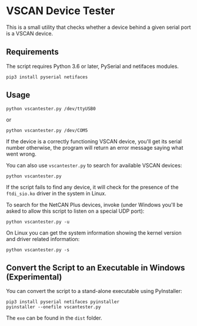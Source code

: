 VSCAN Device Tester
===================

This is a small utility that checks whether a device behind a given
serial port is a VSCAN device.

Requirements
------------

The script requires Python 3.6 or later, PySerial and netifaces modules.

    pip3 install pyserial netifaces

Usage
-----

    python vscantester.py /dev/ttyUSB0

or

    python vscantester.py /dev/COM5

If the device is a correctly functioning VSCAN device, you'll get its
serial number otherwise, the program will return an error message
saying what went wrong.

You can also use `vscantester.py` to search for available VSCAN devices:

    python vscantester.py

If the script fails to find any device, it will check for the presence of the
`ftdi_sio.ko` driver in the system in Linux.

To search for the NetCAN Plus devices, invoke (under Windows you'll be asked
to allow this script to listen on a special UDP port):

    python vscantester.py -u

On Linux you can get the system information showing the kernel version and driver
related information:

    python vscantester.py -s

Convert the Script to an Executable in Windows (Experimental)
----------------------------------------------

You can convert the script to a stand-alone executable using PyInstaller:

    pip3 install pyserial netifaces pyinstaller
    pyinstaller --onefile vscantester.py

The `exe` can be found in the `dist` folder.
